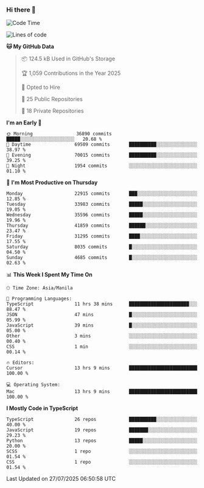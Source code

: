 ### Hi there 👋

<!--START_SECTION:waka-->
![Code Time](http://img.shields.io/badge/Code%20Time-1%2C956%20hrs%2040%20mins-blue)

![Lines of code](https://img.shields.io/badge/From%20Hello%20World%20I%27ve%20Written-67.9%20million%20lines%20of%20code-blue)

**🐱 My GitHub Data** 

> 📦 124.5 kB Used in GitHub's Storage 
 > 
> 🏆 1,059 Contributions in the Year 2025
 > 
> 💼 Opted to Hire
 > 
> 📜 25 Public Repositories 
 > 
> 🔑 18 Private Repositories 
 > 
**I'm an Early 🐤** 

```text
🌞 Morning                36890 commits       █████░░░░░░░░░░░░░░░░░░░░   20.68 % 
🌆 Daytime                69509 commits       ██████████░░░░░░░░░░░░░░░   38.97 % 
🌃 Evening                70015 commits       ██████████░░░░░░░░░░░░░░░   39.25 % 
🌙 Night                  1954 commits        ░░░░░░░░░░░░░░░░░░░░░░░░░   01.10 % 
```
📅 **I'm Most Productive on Thursday** 

```text
Monday                   22915 commits       ███░░░░░░░░░░░░░░░░░░░░░░   12.85 % 
Tuesday                  33983 commits       █████░░░░░░░░░░░░░░░░░░░░   19.05 % 
Wednesday                35596 commits       █████░░░░░░░░░░░░░░░░░░░░   19.96 % 
Thursday                 41859 commits       ██████░░░░░░░░░░░░░░░░░░░   23.47 % 
Friday                   31295 commits       ████░░░░░░░░░░░░░░░░░░░░░   17.55 % 
Saturday                 8035 commits        █░░░░░░░░░░░░░░░░░░░░░░░░   04.50 % 
Sunday                   4685 commits        █░░░░░░░░░░░░░░░░░░░░░░░░   02.63 % 
```


📊 **This Week I Spent My Time On** 

```text
🕑︎ Time Zone: Asia/Manila

💬 Programming Languages: 
TypeScript               11 hrs 38 mins      ██████████████████████░░░   88.47 % 
JSON                     47 mins             █░░░░░░░░░░░░░░░░░░░░░░░░   05.99 % 
JavaScript               39 mins             █░░░░░░░░░░░░░░░░░░░░░░░░   05.00 % 
Other                    3 mins              ░░░░░░░░░░░░░░░░░░░░░░░░░   00.40 % 
CSS                      1 min               ░░░░░░░░░░░░░░░░░░░░░░░░░   00.14 % 

🔥 Editors: 
Cursor                   13 hrs 9 mins       █████████████████████████   100.00 % 

💻 Operating System: 
Mac                      13 hrs 9 mins       █████████████████████████   100.00 % 
```

**I Mostly Code in TypeScript** 

```text
TypeScript               26 repos            ██████████░░░░░░░░░░░░░░░   40.00 % 
JavaScript               19 repos            ███████░░░░░░░░░░░░░░░░░░   29.23 % 
Python                   13 repos            █████░░░░░░░░░░░░░░░░░░░░   20.00 % 
SCSS                     1 repo              ░░░░░░░░░░░░░░░░░░░░░░░░░   01.54 % 
CSS                      1 repo              ░░░░░░░░░░░░░░░░░░░░░░░░░   01.54 % 
```




 Last Updated on 27/07/2025 06:50:58 UTC
<!--END_SECTION:waka-->
